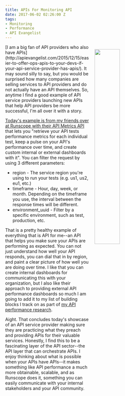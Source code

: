 ```yaml
---
title: APIs For Monitoring API
date: 2017-06-02 02:26:00 Z
tags:
- Monitoring
- Performance
- API Evangelist
---
```


<p><img src="https://s3.amazonaws.com/kinlane-productions/runscope/1-dashboard-test-performance.png" align="right" width="40%" style="padding: 15px;" /></p>[I am a big fan of API providers who also have APIs](http://apievangelist.com/2015/12/15/easier-to-offer-ops-apis-to-your-devs-if-your-api-service-provider-has-apis/). It may sound silly to say, but you would be surprised how many companies are selling services to API providers and do not actually have an API themselves. So, anytime I find a good example of API service providers launching new APIs that help API providers be more successful, I'm all over it with a story.

[Today's example is from my friends over at Runscope with their API Metrics API](https://www.runscope.com/docs/api/metrics) that lets you "retrieve your API tests performance metrics for each individual test, keep a pulse on your API's performance over time, and create custom internal or external dashboards with it". You can filter the request by using 3 different parameters:

* region - The service region you're using to run your tests (e.g. us1, us2, eu1, etc.)
* timeframe - Hour, day, week, or month. Depending on the timeframe you use, the interval between the response times will be different.
* environment_uuid - Filter by a specific environment, such as test, production, etc.

That is a pretty healthy example of everything that is API for me--an API that helps you make sure your APIs are performing as expected. You can not just understand how well your API responds, you can dial that in by region, and paint a clear picture of how well you are doing over time. I like that you can create internal dashboards for communicating this with your organization, but I also like their approach to providing external API performance dashboards so much I am going to add it to my list of building blocks I track on as part of [my API performance research](http://performance.apievangelist.com/#BuildingBlocks).

Aight. That concludes today's showcase of an API service provider making sure they are practicing what they preach and providing APIs for their valuable services. Honestly, I find this to be a fascinating layer of the API sector--the API layer that can orchestrate APIs. I enjoy thinking about what is possible when your APIs have APIs--it makes something like API performance a much more obtainable, scalable, and as Runscope does it, something you can easily communicate with your internal stakeholders and your API community.